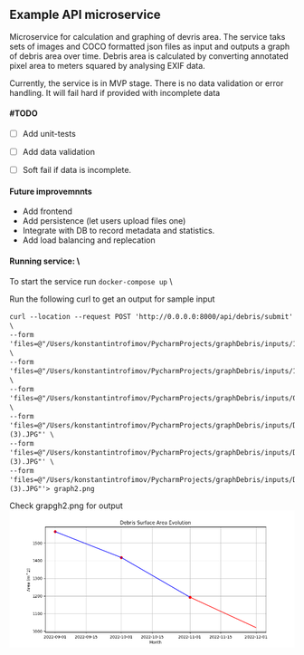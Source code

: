 ## Example API  microservice 

Microservice for calculation and graphing of devris area.
The service taks sets of images and COCO formatted json files as input and outputs a graph of debris area over time.
Debris area is calculated by converting annotated pixel area to meters squared by analysing EXIF data.

Currently, the service is in MVP stage.
There is no data validation or error handling. It will fail hard if provided with incomplete data

#### #TODO
- [ ] Add unit-tests
- [ ] Add data validation
- [ ] Soft fail if data is incomplete.



#### Future improvemnnts
- Add frontend
- Add persistence (let users upload files one)
- Integrate with DB to record metadata and statistics. 
- Add load balancing and replecation

#### Running service: \
To start the service run `docker-compose up` \

Run the following curl to get an output for sample input
```
curl --location --request POST 'http://0.0.0.0:8000/api/debris/submit' \
--form 'files=@"/Users/konstantintrofimov/PycharmProjects/graphDebris/inputs/11_2022.json"' \
--form 'files=@"/Users/konstantintrofimov/PycharmProjects/graphDebris/inputs/10_2022.json"' \
--form 'files=@"/Users/konstantintrofimov/PycharmProjects/graphDebris/inputs/09_2022.json"' \
--form 'files=@"/Users/konstantintrofimov/PycharmProjects/graphDebris/inputs/DJI_0079 (3).JPG"' \
--form 'files=@"/Users/konstantintrofimov/PycharmProjects/graphDebris/inputs/DJI_0070 (3).JPG"' \
--form 'files=@"/Users/konstantintrofimov/PycharmProjects/graphDebris/inputs/DJI_0062 (3).JPG"'> graph2.png
```

Check grapgh2.png for output
![](./graph.png "Title")